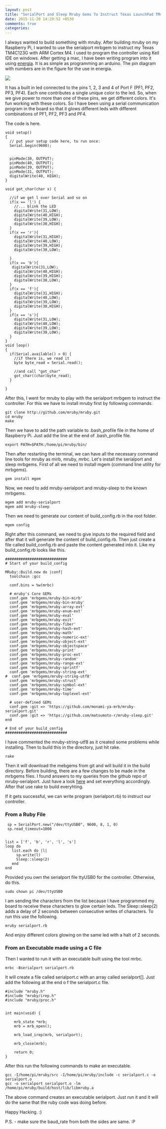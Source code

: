 ```yaml
---
layout: post
title: "SerialPort and Sleep Mruby Gems To Instruct Texas LaunchPad TM4C123G with ARM Cortex M4"
date: 2015-11-20 14:29:52 +0530
comments: true
categories: 
---
```

I always wanted to build something with mruby. After building mruby on my Raspberry Pi, I wanted to use the serialport mrbgem to instruct my Texas TM4C123G with ARM Cortex M4. I used to program the controller using Keil IDE on windows. After getting a mac, I have been writing program into it using [energia](http://energia.nu/). It is as simple as programming an arduino. The pin diagram with numbers are in the figure for the use in energia.

<img src="/images/tm4c.jpg">

It has a built in led connected to the pins 1, 2, 3 and 4 of Port F (PF1, PF2, PF3, PF4). Each one contributes a single unique color to the led. So, when we give power to more than one of these pins, we get different colors. It's fun working with these colors. So I have been using a serial communication program in the board so that it glows different leds with different combinations of PF1, PF2, PF3 and PF4. 

The code is here. 

```
void setup()
{
  // put your setup code here, to run once:
  Serial.begin(9600);
 
  
  pinMode(30, OUTPUT);
  pinMode(40, OUTPUT);
  pinMode(39, OUTPUT);
  pinMode(31, OUTPUT);
  digitalWrite(40, HIGH);
}

void got_char(char x) {
 
  //if we get l over Serial and so on 
  if(x == 'l') {
    //... blink the LED
    digitalWrite(31,LOW);
    digitalWrite(40,HIGH);
    digitalWrite(39,LOW);
    digitalWrite(30,HIGH);
  }
  if(x == 'r'){
    digitalWrite(31,HIGH);
    digitalWrite(40,LOW);
    digitalWrite(39,HIGH);
    digitalWrite(30,LOW);
    
  }
  if(x == 'b'){
   digitalWrite(31,LOW);
    digitalWrite(40,HIGH);
    digitalWrite(39,HIGH);
    digitalWrite(30,LOW);
  }
  if(x == 'f'){
    digitalWrite(31,HIGH);
    digitalWrite(40,LOW);
    digitalWrite(39,LOW);
    digitalWrite(30,HIGH);
  }
  if(x == 's'){
    digitalWrite(31,LOW);
    digitalWrite(40,LOW);
    digitalWrite(39,LOW);
    digitalWrite(30,LOW);
  }
}
void loop()
{
  if(Serial.available() > 0) {
    //if there is, we read it
    byte byte_read = Serial.read();
 
    //and call "got_char"
    got_char((char)byte_read);
  }
  
}
```

After this, I went for mruby to play with the serialport mrbgem to instruct the controller. For this we have to install mruby first by following commands.

	git clone http://github.com/mruby/mruby.git
	cd mruby
	make 

Then we have to add the path variable to .bash_profile file in the home of Raspberry Pi. Just add the line at the end of .bash_profile file.

	export PATH=$PATH:/home/pi/mruby/bin/

Then after restarting the terminal, we can have all the necessary command line tools for mruby as mirb, mruby, mrbc. Let's install the serialport and sleep mrbgems. First of all we need to install mgem (command line utility for mrbgems).

	gem install mgem

Now, we need to add mruby-serialport and mruby-sleep to the known mrbgems. 

	mgem add mruby-serialport
	mgem add mruby-sleep

Then we need to generate our content of build_config.rb in the root folder. 
	
	mgem config

Right after this command, we need to give inputs to the required field and after that it will generate the content of build_config.rb. Then just create a file called build_config.rb and paste the content generated into it. Like my build_config.rb looks like this.

```
############################
# Start of your build_config

MRuby::Build.new do |conf|
  toolchain :gcc

  conf.bins = %w(mrbc)

  # mruby's Core GEMs
  conf.gem 'mrbgems/mruby-bin-mirb'
  conf.gem 'mrbgems/mruby-bin-mruby'
  conf.gem 'mrbgems/mruby-array-ext'
  conf.gem 'mrbgems/mruby-enum-ext'
  conf.gem 'mrbgems/mruby-eval'
  conf.gem 'mrbgems/mruby-exit'
  conf.gem 'mrbgems/mruby-fiber'
  conf.gem 'mrbgems/mruby-hash-ext'
  conf.gem 'mrbgems/mruby-math'
  conf.gem 'mrbgems/mruby-numeric-ext'
  conf.gem 'mrbgems/mruby-object-ext'
  conf.gem 'mrbgems/mruby-objectspace'
  conf.gem 'mrbgems/mruby-print'
  conf.gem 'mrbgems/mruby-proc-ext'
  conf.gem 'mrbgems/mruby-random'
  conf.gem 'mrbgems/mruby-range-ext'
  conf.gem 'mrbgems/mruby-sprintf'
  conf.gem 'mrbgems/mruby-string-ext'
#  conf.gem 'mrbgems/mruby-string-utf8'
  conf.gem 'mrbgems/mruby-struct'
  conf.gem 'mrbgems/mruby-symbol-ext'
  conf.gem 'mrbgems/mruby-time'
  conf.gem 'mrbgems/mruby-toplevel-ext'

  # user-defined GEMs
  conf.gem :git => 'https://github.com/monami-ya-mrb/mruby-serialport.git'
  conf.gem :git => 'https://github.com/matsumoto-r/mruby-sleep.git'
end

# End of your build_config
############################

```

I have commented the mruby-string-utf8 as it created some problems while installing. Then to build this in the directory, just hit rake.
		
	rake

Then it will download the mebgems from git and will build it in the build directory. Before building, there are a few changes to be made in the mrbgems files. I found answers to my queries from the github repo of mruby-serialport. Just have a look [here](https://github.com/monami-ya-mrb/mruby-serialport/issues/1) and set everything accordingly. After that use rake to build everyhting.

If it gets successful, we can write program (serialport.rb) to instruct our controller. 

### From a Ruby File 

```
 sp = SerialPort.new("/dev/ttyUSB0", 9600, 8, 1, 0)
 sp.read_timeout=1000


list = ['f', 'b', 'r', 'l', 's']
loop do 
   list.each do |l|
     sp.write(l)
     Sleep::sleep(2)
   end
end
```
Provided you own the serialport file ttyUSB0 for the controller. Otherwise, do this.

	sudo chown pi /dev/ttyUSB0

I am sending the characters from the list because I have programmed my board to receive these characters to glow certain leds. The Sleep::sleep(2) adds a delay of 2 seconds between consecutive writes of characters. To run this use the following.

	mruby serialport.rb

And enjoy different colors glowing on the same led with a halt of 2 seconds. 

### From an Executable made using a C file

Then I wanted to run it with an executable built using the tool mrbc.

	mrbc -Bserialport serialport.rb

It will create a file called serialport.c with an array called serialport[]. Just add the following at the end o f the serialport.c file. 

```
#include "mruby.h"
#include "mruby/irep.h"
#include "mruby/proc.h"


int main(void) {

	mrb_state *mrb;
	mrb = mrb_open();

	mrb_load_irep(mrb, serialport);

	mrb_close(mrb);

	return 0;
}
```

After this run the following commands to make an executable.

	gcc -I/home/pi/mruby/src -I/home/pi/mruby/include -c serialport.c -o serialport.o
	gcc -o serialport serialport.o -lm /home/pi/mruby/build/host/lib/libmruby.a

The above command creates an executable serialport. Just run it and it will do the same that the ruby code was doing before.

Happy Hacking. :) 

P.S. - make sure the baud_rate from both the sides are same. :P 


